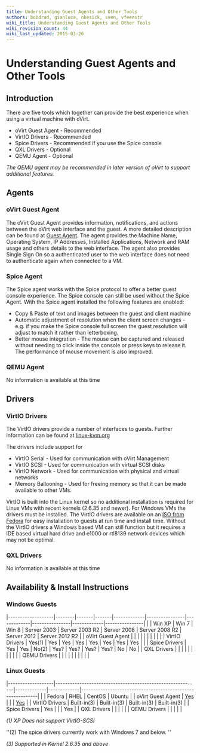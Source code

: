 ```yaml
---
title: Understanding Guest Agents and Other Tools
authors: bobdrad, gianluca, nkesick, sven, vfeenstr
wiki_title: Understanding Guest Agents and Other Tools
wiki_revision_count: 44
wiki_last_updated: 2015-03-26
---
```


# Understanding Guest Agents and Other Tools

## Introduction

There are five tools which together can provide the best experience when using a virtual machine with oVirt.

*   oVirt Guest Agent - Recommended
*   VirtIO Drivers - Recommended
*   Spice Drivers - Recommended if you use the Spice console
*   QXL Drivers - Optional
*   QEMU Agent - Optional

*The QEMU agent may be recommended in later version of oVirt to support additional features.*

## Agents

### oVirt Guest Agent

The oVirt Guest Agent provides information, notifications, and actions between the oVirt web interface and the guest. A more detailed description can be found at [Guest Agent](Guest_Agent). The agent provides the Machine Name, Operating System, IP Addresses, Installed Applications, Network and RAM usage and others details to the web interface. The agent also provides Single Sign On so a authenticated user to the web interface does not need to authenticate again when connected to a VM.

### Spice Agent

The Spice agent works with the Spice protocol to offer a better guest console experience. The Spice console can still be used without the Spice Agent. With the Spice agent installed the following features are enabled:

*   Copy & Paste of text and images between the guest and client machine
*   Automatic adjustment of resolution when the client screen changes - e.g. if you make the Spice console full screen the guest resolution will adjust to match it rather than letterboxing.
*   Better mouse integration - The mouse can be captured and released without needing to click inside the console or press keys to release it. The performance of mouse movement is also improved.

### QEMU Agent

No information is available at this time

## Drivers

### VirtIO Drivers

The VirtIO drivers provide a number of interfaces to guests. Further information can be found at [linux-kvm.org](http://www.linux-kvm.org/page/Virtio)

The drivers include support for

*   VirtIO Serial - Used for communication with oVirt Management
*   VirtIO SCSI - Used for communication with virtual SCSI disks
*   VirtIO Network - Used for communication with physical and virtual networks
*   Memory Ballooning - Used for freeing memory so that it can be made available to other VMs.

VirtIO is built into the Linux kernel so no additional installation is required for Linux VMs with recent kernels (2.6.35 and newer). For Windows VMs the drivers must be installed. The VirtIO drivers are available on an [ISO from Fedora](http://alt.fedoraproject.org/pub/alt/virtio-win/latest/) for easy installation to guests at run time and install time. Without the VirtIO drivers a Windows based VM can still function but it requires a IDE based virtual hard drive and e1000 or rtl8139 network devices which may not be optimal.

### QXL Drivers

No information is available at this time

## Availability & Install Instructions

### Windows Guests

|-------------------|--------|-------|-------|-------------|----------------|-------------|----------------|-------------|----------------|
|                   | Win XP | Win 7 | Win 8 | Server 2003 | Server 2003 R2 | Server 2008 | Server 2008 R2 | Server 2012 | Server 2012 R2 |
| oVirt Guest Agent |        |       |       |             |                |             |                |             |                |
| VirtIO Drivers    | Yes(1) | Yes   | Yes   | Yes         | Yes            | Yes         | Yes            | Yes         |                |
| Spice Drivers     | Yes    | Yes   | No(2) | Yes?        | Yes?           | Yes?        | Yes?           | No          | No             |
| QXL Drivers       |        |       |       |             |                |             |                |             |                |
| QEMU Drivers      |        |       |       |             |                |             |                |             |                |

### Linux Guests

|-------------------|------------------------------------------------------------|-------------|-------------|------------------------------------------------------------|
|                   | Fedora                                                     | RHEL        | CentOS      | Ubuntu                                                     |
| oVirt Guest Agent | [Yes](How_to_install_the_guest_agent_in_Fedora) |             |             | [Yes](How_to_install_the_guest_agent_in_Ubuntu) |
| VirtIO Drivers    | Built-in(3)                                                | Built-in(3) | Built-in(3) | Built-in(3)                                                |
| Spice Drivers     | Yes                                                        |             |             | Yes                                                        |
| QXL Drivers       |                                                            |             |             |                                                            |
| QEMU Drivers      |                                                            |             |             |                                                            |

*(1) XP Does not support VirtIO-SCSI*

''(2) The spice drivers currently work with Windows 7 and below. ''

*(3) Supported in Kernel 2.6.35 and above*
